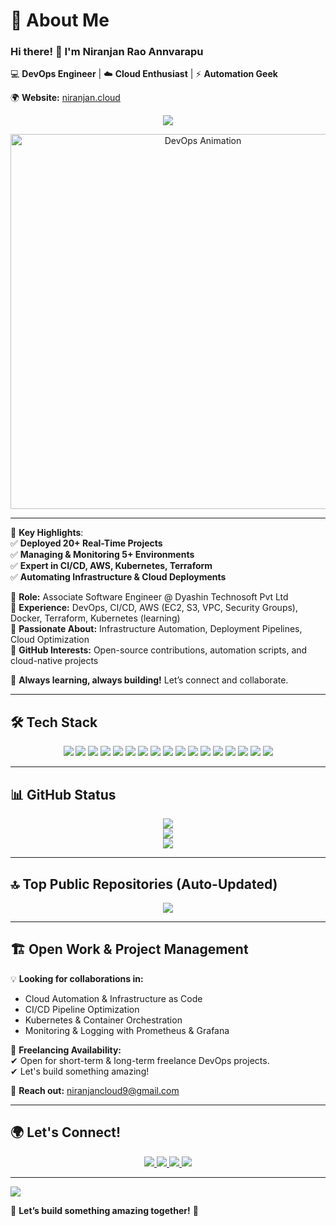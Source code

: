 # 🚀 **About Me**  
### Hi there! 👋 I'm **Niranjan Rao Annvarapu**  
💻 **DevOps Engineer** | ☁️ **Cloud Enthusiast** | ⚡ **Automation Geek**  

🌍 **Website:** [niranjan.cloud](https://niranjan.cloud)  

<p align="center">
  <img src="https://readme-typing-svg.herokuapp.com?font=Fira+Code&size=22&duration=2500&pause=2000&color=007ACC&center=true&vCenter=true&multiline=true&width=700&height=70&lines=Hey,+This+is+Niranjan+🚀;DevOps+Engineer+%7C+Cloud+Enthusiast+%7C+Automation+Geek;Building+Scalable+Infrastructure+%26+CI%2FCD+Pipelines" />
</p>

<div align="center">  
  <img src="https://camo.githubusercontent.com/d1e9733ec79822bcadf8b9a1035840ee511e2f022fe9f652cc163db23dc171d3/68747470733a2f2f6d656469612e67697068792e636f6d2f6d656469612f53576f536b4e36447854737a71494b4571762f67697068792e676966" width="600" alt="DevOps Animation" />  
</div>  

---

🚀 **Key Highlights**:  
✅ **Deployed 20+ Real-Time Projects**  
✅ **Managing & Monitoring 5+ Environments**  
✅ **Expert in CI/CD, AWS, Kubernetes, Terraform**  
✅ **Automating Infrastructure & Cloud Deployments**  

🔹 **Role:** Associate Software Engineer @ Dyashin Technosoft Pvt Ltd  
🔹 **Experience:** DevOps, CI/CD, AWS (EC2, S3, VPC, Security Groups), Docker, Terraform, Kubernetes (learning)  
🔹 **Passionate About:** Infrastructure Automation, Deployment Pipelines, Cloud Optimization  
🔹 **GitHub Interests:** Open-source contributions, automation scripts, and cloud-native projects  

🚀 **Always learning, always building!** Let’s connect and collaborate.  

---

## 🛠️ **Tech Stack**  

<p align="center">
  <img src="https://img.shields.io/badge/AWS-%23FF9900.svg?style=for-the-badge&logo=amazon-aws&logoColor=white" />
  <img src="https://img.shields.io/badge/Docker-%230db7ed.svg?style=for-the-badge&logo=docker&logoColor=white" />
  <img src="https://img.shields.io/badge/Kubernetes-%23326ce5.svg?style=for-the-badge&logo=kubernetes&logoColor=white" />
  <img src="https://img.shields.io/badge/Terraform-%235835CC.svg?style=for-the-badge&logo=terraform&logoColor=white" />
  <img src="https://img.shields.io/badge/CI/CD-%23121011.svg?style=for-the-badge&logo=githubactions&logoColor=white" />
  <img src="https://img.shields.io/badge/Jenkins-%232C5263.svg?style=for-the-badge&logo=jenkins&logoColor=white" />
  <img src="https://img.shields.io/badge/Linux-FCC624?style=for-the-badge&logo=linux&logoColor=black" />
  <img src="https://img.shields.io/badge/Python-3670A0?style=for-the-badge&logo=python&logoColor=ffdd54" />
  <img src="https://img.shields.io/badge/Git-%23F05033.svg?style=for-the-badge&logo=git&logoColor=white" />
  <img src="https://img.shields.io/badge/GitHub-%23121011.svg?style=for-the-badge&logo=github&logoColor=white" />
  <img src="https://img.shields.io/badge/GitLab-%23181717.svg?style=for-the-badge&logo=gitlab&logoColor=white" />
  <img src="https://img.shields.io/badge/Prometheus-E6522C?style=for-the-badge&logo=Prometheus&logoColor=white" />
  <img src="https://img.shields.io/badge/Grafana-%23F46800.svg?style=for-the-badge&logo=grafana&logoColor=white" />
  <img src="https://img.shields.io/badge/PostgreSQL-%23316192.svg?style=for-the-badge&logo=postgresql&logoColor=white" />
  <img src="https://img.shields.io/badge/Ansible-%23EE0000.svg?style=for-the-badge&logo=ansible&logoColor=white" />
  <img src="https://img.shields.io/badge/Maven-C71A36?style=for-the-badge&logo=apache-maven&logoColor=white" />
  <img src="https://img.shields.io/badge/Nginx-%23009639.svg?style=for-the-badge&logo=nginx&logoColor=white" />
</p>

---

## 📊 **GitHub Status**  

<p align="center">
  <img src="https://github-readme-stats.vercel.app/api?username=niranjan-46&theme=tokyonight&hide_border=false&include_all_commits=true&count_private=true" />
  <br>
  <img src="https://github-readme-streak-stats.herokuapp.com/?user=niranjan-46&theme=tokyonight&hide_border=false" />
  <br>
  <img src="https://github-readme-stats.vercel.app/api/top-langs/?username=niranjan-46&theme=tokyonight&hide_border=false&include_all_commits=true&count_private=true&layout=compact" />
</p>

---

## 🔝 **Top Public Repositories (Auto-Updated)**  
<p align="center">
  <img src="https://github-contributor-stats.vercel.app/api?username=niranjan-46&limit=5&theme=tokyonight&combine_all_yearly_contributions=true" />
</p>

---

## 🏗️ **Open Work & Project Management**  
💡 **Looking for collaborations in:**  
- Cloud Automation & Infrastructure as Code  
- CI/CD Pipeline Optimization  
- Kubernetes & Container Orchestration  
- Monitoring & Logging with Prometheus & Grafana  

🚀 **Freelancing Availability:**  
✔ Open for short-term & long-term freelance DevOps projects.  
✔ Let's build something amazing!  

📩 **Reach out:** [niranjancloud9@gmail.com](mailto:niranjancloud9@gmail.com)  

---

## 🌍 **Let's Connect!**  
<p align="center">
  <a href="https://niranjan.cloud" target="_blank">
    <img src="https://img.shields.io/badge/Website-%23000000.svg?style=for-the-badge&logo=firefox&logoColor=white" />
  </a>
  <a href="http://www.linkedin.com/in/niranjan-rao-annavarapu" target="_blank">
    <img src="https://img.shields.io/badge/LinkedIn-%230077B5.svg?style=for-the-badge&logo=linkedin&logoColor=white" />
  </a>
  <a href="https://x.com/niranjanan28651" target="_blank">
    <img src="https://img.shields.io/badge/X-%231DA1F2.svg?style=for-the-badge&logo=twitter&logoColor=white" />
  </a>
  <a href="https://hub.docker.com/u/niranjan46">
    <img src="https://img.shields.io/badge/Docker_Hub-2496ED?style=for-the-badge&logo=docker&logoColor=white" />
  </a>
</p>

---

[![](https://visitcount.itsvg.in/api?id=niranjan-46&icon=0&color=0)](https://visitcount.itsvg.in)

🚀 **Let’s build something amazing together!** 🎯  

